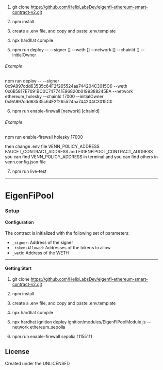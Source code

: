1. git clone https://github.com/HelixLabsDev/eigenfi-ethereum-smart-contract-v2.git

2. npm install

3. create a .env file, and copy and paste .env.template

4. npx hardhat compile

5. npm run deploy -- --signer [] --weth [] --network [] --chainId [] --initialOwner

###### Example

npm run deploy -- --signer 0x9A997cdd63535c64F2f265524aa744204C3015C0 --weth 0x6B5817E7091BC0C747741E96820b0199388245EA --network ethereum_holesky
--chainId 17000 --initialOwner 0x9A997cdd63535c64F2f265524aa744204C3015C0

6. npm run enable-firewall [network] [chainId]

###### Example

npm run enable-firewall holesky 17000

then change .env file VENN_POLICY_ADDRESS FAUCET_CONTRACT_ADDRESS and EIGENFIPOOL_CONTRACT_ADDRESS
you can find VENN_POLICY_ADDRESS in terminal and you can find others in venn.config.json file

7. npm run live-test

---

# EigenFiPool

### Setup

#### Configuration

The contract is initialized with the following set of parameters:

- `_signer`: Address of the signer
- `_tokensAllowed`: Addresses of the tokens to allow
- `_weth`: Address of the WETH

---

#### Getting Start

1. git clone https://github.com/HelixLabsDev/eigenfi-ethereum-smart-contract-v2.git

2. npm install

3. create a .env file, and copy and paste .env.template

4. npx hardhat compile

5. npx hardhat ignition deploy ignition/modules/EigenFiPoolModule.js --network ethereum_sepolia

6. npm run enable-firewall sepolia 11155111

## License

Created under the UNLICENSED
